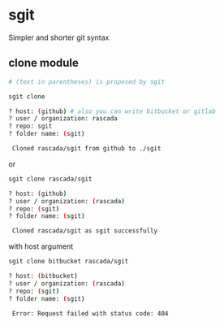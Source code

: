 # sgit
Simpler and shorter git syntax

## clone module
```sh
# (text in parentheses) is proposed by sgit
```
```sh
sgit clone

? host: (github) # also you can write bitbucket or gitlab
? user / organization: rascada
? repo: sgit
? folder name: (sgit)

 Cloned rascada/sgit from github to ./sgit
```
or
```sh
sgit clone rascada/sgit

? host: (github)
? user / organization: (rascada)
? repo: (sgit)
? folder name: (sgit)

 Cloned rascada/sgit as sgit successfully

```
with host argument
```sh
sgit clone bitbucket rascada/sgit

? host: (bitbucket)
? user / organization: (rascada)
? repo: (sgit)
? folder name: (sgit)

 Error: Request failed with status code: 404
```
